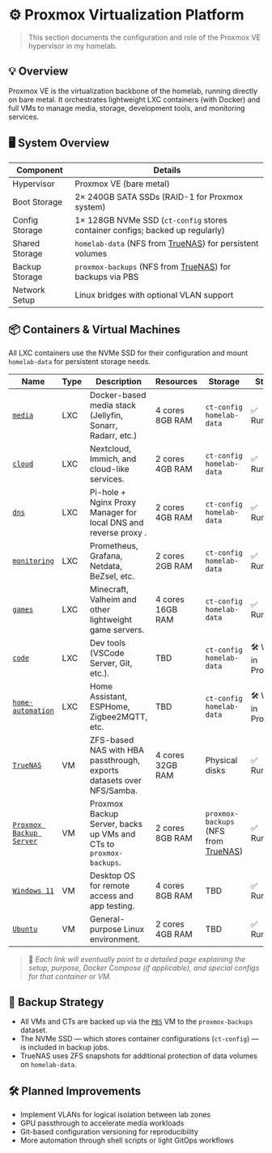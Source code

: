 # ⚙️ Proxmox Virtualization Platform

>This section documents the configuration and role of the Proxmox VE hypervisor in my homelab.

## 💡 Overview

Proxmox VE is the virtualization backbone of the homelab, running directly on bare metal. It orchestrates lightweight LXC containers (with Docker) and full VMs to manage media, storage, development tools, and monitoring services.

## 🖥️ System Overview

| Component        | Details                                                                 |
|------------------|-------------------------------------------------------------------------|
| Hypervisor       | Proxmox VE (bare metal)                                                 |
| Boot Storage     | 2× 240GB SATA SSDs (RAID-1 for Proxmox system)                          |
| Config Storage   | 1× 128GB NVMe SSD (`ct-config` stores container configs; backed up regularly)       |
| Shared Storage   | `homelab-data` (NFS from [TrueNAS](VMs/TrueNAS)) for persistent volumes |
| Backup Storage   | `proxmox-backups` (NFS from [TrueNAS](VMs/TrueNAS)) for backups via PBS |
| Network Setup    | Linux bridges with optional VLAN support                                |

## 📦 Containers & Virtual Machines

All LXC containers use the NVMe SSD for their configuration and mount `homelab-data` for persistent storage needs.

| Name                           | Type | Description                                                                          | Resources         | Storage                        | Status              |
|--------------------------------|-----|---------------------------------------------------------------------------------------|-------------------|--------------------------------|---------------------|
| [`media`](CTs/media)           | LXC | Docker-based media stack (Jellyfin, Sonarr, Radarr, etc.)                             | 4 cores<br> 8GB RAM  | `ct-config`<br> `homelab-data` | ✅ Running          |
| [`cloud`](CTs/cloud)           | LXC | Nextcloud, Immich, and cloud-like services.                                           | 2 cores<br> 4GB RAM  | `ct-config`<br> `homelab-data`          | ✅ Running          |
| [`dns`](CTs/dns)               | LXC | Pi-hole + Nginx Proxy Manager for local DNS and reverse proxy .                       | 2 cores<br> 4GB RAM  | `ct-config`<br> `homelab-data`          | ✅ Running          |
| [`monitoring`](CTs/monitoring) | LXC | Prometheus, Grafana, Netdata, BeZsel, etc.                                            | 2 cores<br> 2GB RAM  | `ct-config`<br> `homelab-data`          | ✅ Running          |
| [`games`](CTs/games)           | LXC | Minecraft, Valheim and other lightweight game servers.                                | 4 cores<br> 16GB RAM | `ct-config`<br> `homelab-data`          | ✅ Running          |
| [`code`](CTs/code)             | LXC | Dev tools (VSCode Server, Git, etc.).                                                 | TBD               | `ct-config`<br> `homelab-data`          | 🛠️ Work in Progress |
| [`home-automation`](CTs/home-automation) | LXC | Home Assistant, ESPHome, Zigbee2MQTT, etc.                                  | TBD               | `ct-config`<br> `homelab-data`          | 🛠️ Work in Progress |
| [`TrueNAS`](VMs/TrueNAS)       | VM  | ZFS-based NAS with HBA passthrough, exports datasets over NFS/Samba.                  | 4 cores<br> 32GB RAM | Physical disks                 | ✅ Running          |
| [`Proxmox Backup Server`](VMs/Proxmox-Backup-Server)| VM | Proxmox Backup Server, backs up VMs and CTs to `proxmox-backups`. | 2 cores<br> 8GB RAM  | `proxmox-backups` (NFS from [TrueNAS](VMs/TrueNAS)) |✅ Running          |
| [`Windows 11`](VMs/Windows11)  | VM  | Desktop OS for remote access and app testing.                                         | 4 cores<br> 8GB RAM  | TBD                            | ✅ Running          |
| [`Ubuntu`](VMs/Ubuntu)         | VM  | General-purpose Linux environment.                                                    | 2 cores<br> 4GB RAM  | TBD                            | ✅ Running          |

> 🔗 _Each link will eventually point to a detailed page explaining the setup, purpose, Docker Compose (if applicable), and special configs for that container or VM._

## 🔐 Backup Strategy

- All VMs and CTs are backed up via the [`PBS`](VMs/Proxmox-Backup-Server) VM to the `proxmox-backups` dataset.
- The NVMe SSD — which stores container configurations (`ct-config`) — is included in backup jobs.
- TrueNAS uses ZFS snapshots for additional protection of data volumes on `homelab-data`.

## 🛠️ Planned Improvements

- Implement VLANs for logical isolation between lab zones
- GPU passthrough to accelerate media workloads
- Git-based configuration versioning for reproducibility
- More automation through shell scripts or light GitOps workflows
